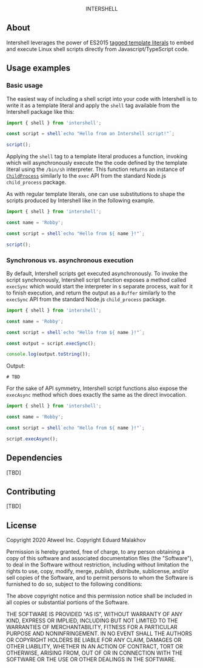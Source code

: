 <p align="center">
    INTERSHELL
</p>

<p align="center">

</p>

## About

Intershell leverages the power of ES2015 [tagged template literals](https://developer.mozilla.org/en-US/docs/Web/JavaScript/Reference/Template_literals) to embed and execute Linux shell scripts directly from Javascript/TypeScript code.

## Usage examples

### Basic usage

The easiest way of including a shell script into your code with Intershell is to write it as a template literal and apply the `shell` tag available from the Intershell package like this:

```typescript
import { shell } from 'intershell';

const script = shell`echo "Hello from an Intershell script!"`;

script();
```

Applying the `shell` tag to a template literal produces a function, invoking which will asynchronously execute the the code defined by the template literal using the `/bin/sh` interpreter. This function returns an instance of [`ChildProcess`](https://nodejs.org/dist/latest-v12.x/docs/api/child_process.html#child_process_class_childprocess) similarly to the `exec` API from the standard Node.js `child_process` package.

As with regular template literals, one can use substitutions to shape the scripts produced by Intershell like in the following example.

```typescript
import { shell } from 'intershell';

const name = 'Robby';

const script = shell`echo "Hello from ${ name }!"`;

script();
```

### Synchronous vs. asynchronous execution

By default, Intershell scripts get executed asynchronously. To invoke the script synchronously, Intershell script function exposes a method called `execSync` which would start the interpreter in s separate process, wait for it to finish execution, and return the output as a `Buffer` similarly to the `execSync` API from the standard Node.js `child_process` package. 

```typescript
import { shell } from 'intershell';

const name = 'Robby';

const script = shell`echo "Hello from ${ name }!"`;

const output = script.execSync();

console.log(output.toString());
```

Output:
```shell
# TBD
```

For the sake of API symmetry, Intershell script functions also expose the `execAsync` method which does exactly the same as the direct invocation.

```typescript
import { shell } from 'intershell';

const name = 'Robby';

const script = shell`echo "Hello from ${ name }!"`;

script.execAsync();
```


## Dependencies
[TBD]

## Contributing
[TBD]

## License

Copyright 2020 Atweel Inc.
Copyright Eduard Malakhov

Permission is hereby granted, free of charge, to any person obtaining a copy of this software and associated documentation files (the "Software"), to deal in the Software without restriction, including without limitation the rights to use, copy, modify, merge, publish, distribute, sublicense, and/or sell copies of the Software, and to permit persons to whom the Software is furnished to do so, subject to the following conditions:

The above copyright notice and this permission notice shall be included in all copies or substantial portions of the Software.

THE SOFTWARE IS PROVIDED "AS IS", WITHOUT WARRANTY OF ANY KIND, EXPRESS OR IMPLIED, INCLUDING BUT NOT LIMITED TO THE WARRANTIES OF MERCHANTABILITY, FITNESS FOR A PARTICULAR PURPOSE AND NONINFRINGEMENT. IN NO EVENT SHALL THE AUTHORS OR COPYRIGHT HOLDERS BE LIABLE FOR ANY CLAIM, DAMAGES OR OTHER LIABILITY, WHETHER IN AN ACTION OF CONTRACT, TORT OR OTHERWISE, ARISING FROM, OUT OF OR IN CONNECTION WITH THE SOFTWARE OR THE USE OR OTHER DEALINGS IN THE SOFTWARE.